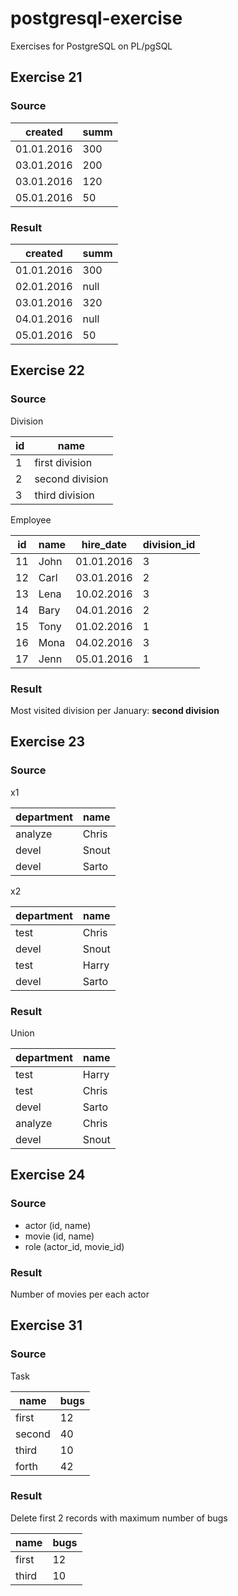 # postgresql-exercise

Exercises for PostgreSQL on PL/pgSQL

## Exercise 21

### Source

created    | summ
--------   | ----
01.01.2016 | 300
03.01.2016 | 200
03.01.2016 | 120
05.01.2016 | 50


### Result

created    | summ
-------    | ----
01.01.2016 | 300
02.01.2016 | null
03.01.2016 | 320
04.01.2016 | null
05.01.2016 | 50


## Exercise 22

### Source

Division

id  | name
--- | ---
1   | first division
2   | second division
3   | third division

Employee

id  | name | hire_date  | division_id
--- | ---- | ---------  | -----------
11  | John | 01.01.2016 | 3
12  | Carl | 03.01.2016 | 2
13  | Lena | 10.02.2016 | 3
14  | Bary | 04.01.2016 | 2
15  | Tony | 01.02.2016 | 1
16  | Mona | 04.02.2016 | 3
17  | Jenn | 05.01.2016 | 1


### Result

Most visited division per January: **second division**


## Exercise 23

### Source

x1

department | name
---------- | ----
analyze    | Chris
devel      | Snout
devel      | Sarto


x2

department | name
---------- | ----
test       | Chris
devel      | Snout
test       | Harry
devel      | Sarto


### Result

Union

department | name
---------  | -------
   test    | Harry
   test    | Chris
   devel   | Sarto
   analyze | Chris
   devel   | Snout

## Exercise 24

### Source

- actor (id, name)
- movie (id, name)
- role (actor_id, movie_id)

### Result

Number of movies per each actor


## Exercise 31

### Source

Task

name   | bugs
---    | ---
first  | 12
second | 40
third  | 10
forth  | 42

### Result

Delete first 2 records with maximum number of bugs

name   | bugs
---    | ---
first  | 12
third  | 10